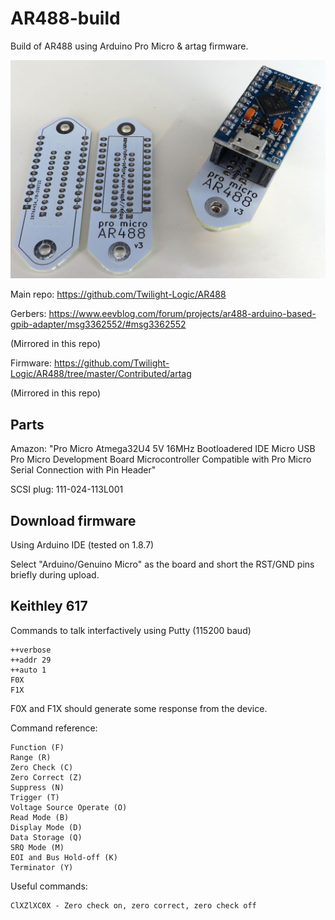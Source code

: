 # AR488-build

Build of AR488 using Arduino Pro Micro & artag firmware.

![PCBs](PCBs.jpg)

Main repo: https://github.com/Twilight-Logic/AR488

Gerbers: https://www.eevblog.com/forum/projects/ar488-arduino-based-gpib-adapter/msg3362552/#msg3362552

(Mirrored in this repo)

Firmware: https://github.com/Twilight-Logic/AR488/tree/master/Contributed/artag

(Mirrored in this repo)

## Parts

Amazon: "Pro Micro Atmega32U4 5V 16MHz Bootloadered IDE Micro USB Pro Micro Development Board Microcontroller Compatible with Pro Micro Serial Connection with Pin Header"

SCSI plug: 111-024-113L001

## Download firmware

Using Arduino IDE (tested on 1.8.7)

Select "Arduino/Genuino Micro" as the board and short the RST/GND pins briefly during upload.

## Keithley 617

Commands to talk interfactively using Putty (115200 baud)

```
++verbose
++addr 29
++auto 1
F0X
F1X
```

F0X and F1X should generate some response from the device.

Command reference:

```
Function (F)
Range (R)
Zero Check (C)
Zero Correct (Z)
Suppress (N)
Trigger (T)
Voltage Source Operate (O)
Read Mode (B)
Display Mode (D)
Data Storage (Q)
SRQ Mode (M)
EOI and Bus Hold-off (K)
Terminator (Y)
```

Useful commands:

```
ClXZlXC0X - Zero check on, zero correct, zero check off
```
